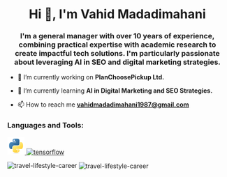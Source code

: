 <h1 align="center">Hi 👋, I'm Vahid Madadimahani</h1>
<h3 align="center">I'm a general manager with over 10 years of experience, combining practical expertise with academic research to create impactful tech solutions. I'm particularly passionate about leveraging AI in SEO and digital marketing strategies.</h3>

- 🔭 I’m currently working on **PlanChoosePickup Ltd.**

- 🌱 I’m currently learning **AI in Digital Marketing and SEO Strategies.**

- 📫 How to reach me **vahidmadadimahani1987@gmail.com**


<h3 align="left">Languages and Tools:</h3>
<p align="left"> <a href="https://www.python.org" target="_blank" rel="noreferrer"> <img src="https://raw.githubusercontent.com/devicons/devicon/master/icons/python/python-original.svg" alt="python" width="40" height="40"/> </a> <a href="https://www.tensorflow.org" target="_blank" rel="noreferrer"> <img src="https://www.vectorlogo.zone/logos/tensorflow/tensorflow-icon.svg" alt="tensorflow" width="40" height="40"/> </a> </p>

<p><img align="left" src="https://github-readme-stats.vercel.app/api/top-langs?username=travel-lifestyle-career&show_icons=true&locale=en&layout=compact" alt="travel-lifestyle-career" /></p>

<p>&nbsp;<img align="center" src="https://github-readme-stats.vercel.app/api?username=travel-lifestyle-career&show_icons=true&locale=en" alt="travel-lifestyle-career" /></p>
